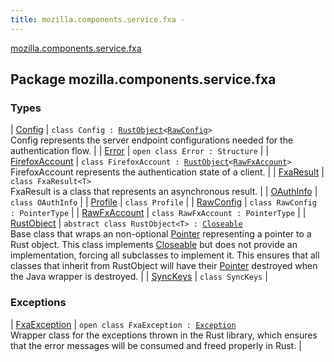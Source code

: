 ```yaml
---
title: mozilla.components.service.fxa - 
---
```


[mozilla.components.service.fxa](./index.html)

## Package mozilla.components.service.fxa

### Types

| [Config](-config/index.html) | `class Config : `[`RustObject`](-rust-object/index.html)`<`[`RawConfig`](-raw-config/index.html)`>`<br>Config represents the server endpoint configurations needed for the authentication flow. |
| [Error](-error/index.html) | `open class Error : Structure` |
| [FirefoxAccount](-firefox-account/index.html) | `class FirefoxAccount : `[`RustObject`](-rust-object/index.html)`<`[`RawFxAccount`](-raw-fx-account/index.html)`>`<br>FirefoxAccount represents the authentication state of a client. |
| [FxaResult](-fxa-result/index.html) | `class FxaResult<T>`<br>FxaResult is a class that represents an asynchronous result. |
| [OAuthInfo](-o-auth-info/index.html) | `class OAuthInfo` |
| [Profile](-profile/index.html) | `class Profile` |
| [RawConfig](-raw-config/index.html) | `class RawConfig : PointerType` |
| [RawFxAccount](-raw-fx-account/index.html) | `class RawFxAccount : PointerType` |
| [RustObject](-rust-object/index.html) | `abstract class RustObject<T> : `[`Closeable`](http://docs.oracle.com/javase/6/docs/api/java/io/Closeable.html)<br>Base class that wraps an non-optional [Pointer](#) representing a pointer to a Rust object. This class implements [Closeable](http://docs.oracle.com/javase/6/docs/api/java/io/Closeable.html) but does not provide an implementation, forcing all subclasses to implement it. This ensures that all classes that inherit from RustObject will have their [Pointer](#) destroyed when the Java wrapper is destroyed. |
| [SyncKeys](-sync-keys/index.html) | `class SyncKeys` |

### Exceptions

| [FxaException](-fxa-exception/index.html) | `open class FxaException : `[`Exception`](https://kotlinlang.org/api/latest/jvm/stdlib/kotlin/-exception/index.html)<br>Wrapper class for the exceptions thrown in the Rust library, which ensures that the error messages will be consumed and freed properly in Rust. |

